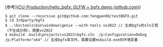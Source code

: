 [参考]([CU-Production/hello_bgfx: GLFW + bgfx demo (github.com)](https://github.com/CU-Production/hello_bgfx))

```shell
$ git clone --recursive git@github.com:Yangpan08/testBGFX.git
$ cd 3rdparty/bgfx
$ ..\bx\tools\bin\windows\genie --with-tools vs2022 // 生成bgfx的sln工程（不生成示例），需要vs2022
$ msbuild .build\projects\vs2022\bgfx.sln  /p:Configuration=Debug /p:Platform="x64" // 生成bgfx库文件，需要设置msbuild.exe的环境变量
```

